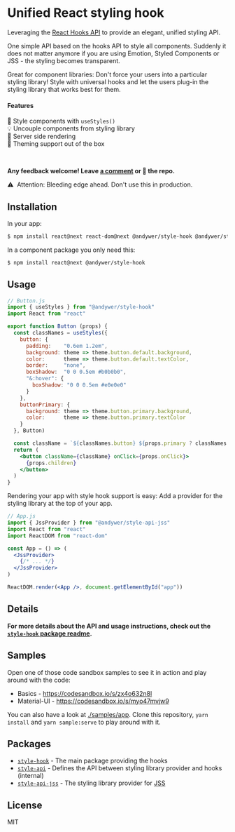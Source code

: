 # Unified React styling hook

Leveraging the [React Hooks API](https://reactjs.org/docs/hooks-intro.html) to provide an elegant, unified styling API.

One simple API based on the hooks API to style all components. Suddenly it does not matter anymore if you are using Emotion, Styled Components or JSS - the styling becomes transparent.

Great for component libraries: Don't force your users into a particular styling library! Style with universal hooks and let the users plug-in the styling library that works best for them.

#### Features

💅 Style components with `useStyles()`<br />
💡 Uncouple components from styling library<br />
🌅 Server side rendering<br />
🌈 Theming support out of the box<br />

<br />

**Any feedback welcome! Leave [a comment](https://github.com/andywer/react-usestyles/issues/2) or 🌟 the repo.**

⚠️&nbsp;&nbsp;Attention: Bleeding edge ahead. Don't use this in production.


## Installation

In your app:

```sh
$ npm install react@next react-dom@next @andywer/style-hook @andywer/style-api-jss
```

In a component package you only need this:

```sh
$ npm install react@next @andywer/style-hook
```


## Usage

```jsx
// Button.js
import { useStyles } from "@andywer/style-hook"
import React from "react"

export function Button (props) {
  const classNames = useStyles({
    button: {
      padding:    "0.6em 1.2em",
      background: theme => theme.button.default.background,
      color:      theme => theme.button.default.textColor,
      border:     "none",
      boxShadow:  "0 0 0.5em #b0b0b0",
      "&:hover": {
        boxShadow: "0 0 0.5em #e0e0e0"
      }
    },
    buttonPrimary: {
      background: theme => theme.button.primary.background,
      color:      theme => theme.button.primary.textColor
    }
  }, Button)

  const className = `${classNames.button} ${props.primary ? classNames.buttonPrimary : ""}`
  return (
    <button className={className} onClick={props.onClick}>
      {props.children}
    </button>
  )
}
```

Rendering your app with style hook support is easy:
Add a provider for the styling library at the top of your app.

```jsx
// App.js
import { JssProvider } from "@andywer/style-api-jss"
import React from "react"
import ReactDOM from "react-dom"

const App = () => (
  <JssProvider>
    {/* ... */}
  </JssProvider>
)

ReactDOM.render(<App />, document.getElementById("app"))
```


## Details

**For more details about the API and usage instructions, check out the [`style-hook` package readme](./packages/style-hook/README.md).**


## Samples

Open one of those code sandbox samples to see it in action and play around with the code:

- Basics - <https://codesandbox.io/s/zx4o632n8l>
- Material-UI - <https://codesandbox.io/s/myo47mvjw9>

You can also have a look at [./samples/app](./samples/app). Clone this repository, `yarn install` and `yarn sample:serve` to play around with it.


## Packages

- [`style-hook`](./packages/style-hook) - The main package providing the hooks
- [`style-api`](./packages/style-api) - Defines the API between styling library provider and hooks (internal)
- [`style-api-jss`](./packages/style-api-jss) - The styling library provider for [JSS](http://cssinjs.org/)


## License

MIT
